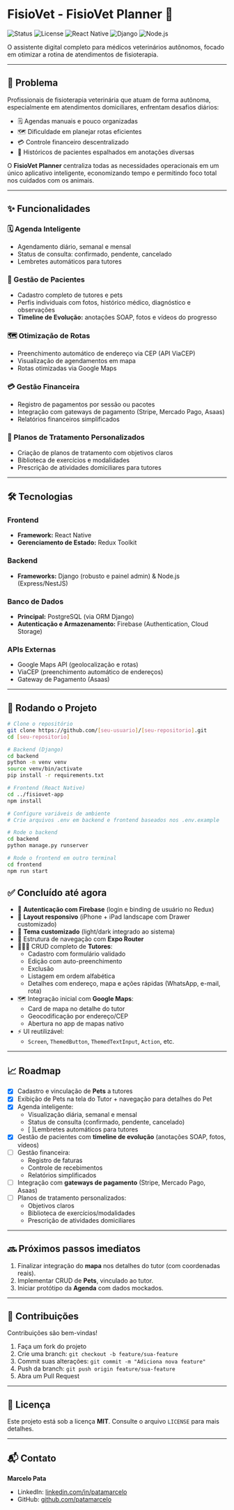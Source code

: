 # FisioVet - FisioVet Planner 🐾

![Status](https://img.shields.io/badge/status-em%20desenvolvimento-yellow) ![License](https://img.shields.io/badge/license-MIT-blue) ![React Native](https://img.shields.io/badge/React_Native-0.71-blue) ![Django](https://img.shields.io/badge/Django-4.2-green) ![Node.js](https://img.shields.io/badge/Node.js-20.0-green)

O assistente digital completo para médicos veterinários autônomos, focado em otimizar a rotina de atendimentos de fisioterapia.

---

## 🎯 Problema

Profissionais de fisioterapia veterinária que atuam de forma autônoma, especialmente em atendimentos domiciliares, enfrentam desafios diários:

- 🗒️ Agendas manuais e pouco organizadas  
- 🗺️ Dificuldade em planejar rotas eficientes  
- 💳 Controle financeiro descentralizado  
- 🐶 Históricos de pacientes espalhados em anotações diversas  

O **FisioVet Planner** centraliza todas as necessidades operacionais em um único aplicativo inteligente, economizando tempo e permitindo foco total nos cuidados com os animais.

---

## ✨ Funcionalidades

### 🗓️ Agenda Inteligente
- Agendamento diário, semanal e mensal  
- Status de consulta: confirmado, pendente, cancelado  
- Lembretes automáticos para tutores  

### 🐾 Gestão de Pacientes
- Cadastro completo de tutores e pets  
- Perfis individuais com fotos, histórico médico, diagnóstico e observações  
- **Timeline de Evolução:** anotações SOAP, fotos e vídeos do progresso  

### 🗺️ Otimização de Rotas
- Preenchimento automático de endereço via CEP (API ViaCEP)  
- Visualização de agendamentos em mapa  
- Rotas otimizadas via Google Maps  

### 💳 Gestão Financeira
- Registro de pagamentos por sessão ou pacotes  
- Integração com gateways de pagamento (Stripe, Mercado Pago, Asaas)  
- Relatórios financeiros simplificados  

### 💪 Planos de Tratamento Personalizados
- Criação de planos de tratamento com objetivos claros  
- Biblioteca de exercícios e modalidades  
- Prescrição de atividades domiciliares para tutores  

---

## 🛠️ Tecnologias

### Frontend
- **Framework:** React Native  
- **Gerenciamento de Estado:** Redux Toolkit  

### Backend
- **Frameworks:** Django (robusto e painel admin) & Node.js (Express/NestJS)  

### Banco de Dados
- **Principal:** PostgreSQL (via ORM Django)  
- **Autenticação e Armazenamento:** Firebase (Authentication, Cloud Storage)  

### APIs Externas
- Google Maps API (geolocalização e rotas)  
- ViaCEP (preenchimento automático de endereços)  
- Gateway de Pagamento (Asaas)  

---

## 🚀 Rodando o Projeto

```bash
# Clone o repositório
git clone https://github.com/[seu-usuario]/[seu-repositorio].git
cd [seu-repositorio]

# Backend (Django)
cd backend
python -m venv venv
source venv/bin/activate
pip install -r requirements.txt

# Frontend (React Native)
cd ../fisiovet-app
npm install

# Configure variáveis de ambiente
# Crie arquivos .env em backend e frontend baseados nos .env.example

# Rode o backend
cd backend
python manage.py runserver

# Rode o frontend em outro terminal
cd frontend
npm run start

```



## ✅ Concluído até agora

- 🔐 **Autenticação com Firebase** (login e binding de usuário no Redux)  
- 📱 **Layout responsivo** (iPhone + iPad landscape com Drawer customizado)  
- 🎨 **Tema customizado** (light/dark integrado ao sistema)  
- 📂 Estrutura de navegação com **Expo Router**  
- 🧑‍🤝‍🧑 CRUD completo de **Tutores**:
  - Cadastro com formulário validado
  - Edição com auto-preenchimento
  - Exclusão
  - Listagem em ordem alfabética
  - Detalhes com endereço, mapa e ações rápidas (WhatsApp, e-mail, rota)
- 🗺️ Integração inicial com **Google Maps**:
  - Card de mapa no detalhe do tutor
  - Geocodificação por endereço/CEP
  - Abertura no app de mapas nativo
- ⚡ UI reutilizável:
  - `Screen`, `ThemedButton`, `ThemedTextInput`, `Action`, etc.

---

## 📈 Roadmap

- [X] Cadastro e vinculação de **Pets** a tutores  
- [X] Exibição de Pets na tela do Tutor + navegação para detalhes do Pet  
- [X] Agenda inteligente:
  - Visualização diária, semanal e mensal
  - Status de consulta (confirmado, pendente, cancelado)
  - [ ]Lembretes automáticos para tutores
- [X] Gestão de pacientes com **timeline de evolução** (anotações SOAP, fotos, vídeos)  
- [ ] Gestão financeira:
  - Registro de faturas
  - Controle de recebimentos
  - Relatórios simplificados
- [ ] Integração com **gateways de pagamento** (Stripe, Mercado Pago, Asaas)  
- [ ] Planos de tratamento personalizados:
  - Objetivos claros
  - Biblioteca de exercícios/modalidades
  - Prescrição de atividades domiciliares  

---

## 🔜 Próximos passos imediatos

1. Finalizar integração do **mapa** nos detalhes do tutor (com coordenadas reais).  
2. Implementar CRUD de **Pets**, vinculado ao tutor.  
3. Iniciar protótipo da **Agenda** com dados mockados.

---

## 🤝 Contribuições

Contribuições são bem-vindas!  

1. Faça um fork do projeto  
2. Crie uma branch: `git checkout -b feature/sua-feature`  
3. Commit suas alterações: `git commit -m "Adiciona nova feature"`  
4. Push da branch: `git push origin feature/sua-feature`  
5. Abra um Pull Request  

---

## 📄 Licença

Este projeto está sob a licença **MIT**. Consulte o arquivo `LICENSE` para mais detalhes.

---

## 📬 Contato

**Marcelo Pata**  
- LinkedIn: [linkedin.com/in/patamarcelo](https://linkedin.com/in/patamarcelo)  
- GitHub: [github.com/patamarcelo](https://github.com/patamarcelo)

